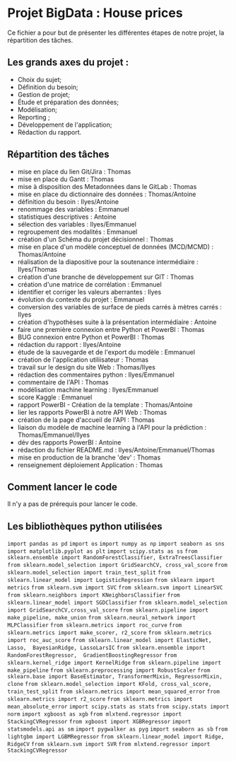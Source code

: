 # Projet BigData : House prices

Ce fichier a pour but de présenter les différentes étapes de notre projet, la répartition des tâches.

## Les grands axes du projet :
- Choix du sujet;
- Définition du besoin;
- Gestion de projet;
- Étude et préparation des données;
- Modélisation;
- Reporting ;
- Développement de l'application;
- Rédaction du rapport.

## Répartition des tâches

- mise en place du lien Git/Jira : Thomas
- mise en place du Gantt : Thomas
- mise à disposition des Metadonnées dans le GitLab : Thomas
- mise en place du dictionnaire des données : Thomas/Antoine
- définition du besoin : Ilyes/Antoine
- renommage des variables : Emmanuel
- statistiques descriptives : Antoine
- sélection des variables : Ilyes/Emmanuel 
- regroupement des modalités : Emmanuel
- création d'un Schéma du projet décisionnel : Thomas
- mise en place d'un modèle conceptuel de données (MCD/MCMD) : Thomas/Antoine
- réalisation de la diapositive pour la soutenance intermédiaire : Ilyes/Thomas
- création d'une branche de développement sur GIT : Thomas
- création d'une matrice de corrélation : Emmanuel 
- identifier et corriger les valeurs aberrantes : Ilyes
- évolution du contexte du projet : Emmanuel
- conversion des variables de surface de pieds carrés à mètres carrés : Ilyes
- création d'hypothèses suite à la présentation intermédiaire : Antoine
- faire une première connexion entre Python et PowerBI : Thomas
- BUG connexion entre Python et PowerBI : Thomas
- rédaction du rapport : Ilyes/Antoine
- étude de la sauvegarde et de l'export du modèle : Emmanuel
- création de l'application utiliisateur : Thomas
- travail sur le design du site Web : Thomas/Ilyes
- rédaction des commentaires python : Ilyes/Emmanuel
- commentaire de l'API : Thomas
- modélisation machine learning : Ilyes/Emmanuel
- score Kaggle : Emmanuel
- rapport PowerBI - Création de la template : Thomas/Antoine
- lier les rapports PowerBI à notre API Web : Thomas
- création de la page d'accueil de l'API : Thomas
- liaison du modèle de machine learning à l'API pour la prédiction : Thomas/Emmanuel/Ilyes
- dév des rapports PowerBI : Antoine
- rédaction du fichier README.md : Ilyes/Antoine/Emmanuel/Thomas
- mise en production de la branche 'dev' : Thomas
- renseignement déploiement Application : Thomas

## Comment lancer le code 

Il n'y a pas de prérequis pour lancer le code.

## Les bibliothèques python utilisées
`import pandas as pd`
`import os`
`import numpy as np`
`import seaborn as sns`
`import matplotlib.pyplot as plt`
`import scipy.stats as ss`
`from sklearn.ensemble import RandomForestClassifier, ExtraTreesClassifier`
`from sklearn.model_selection import GridSearchCV, cross_val_score`
`from sklearn.model_selection import train_test_split`
`from sklearn.linear_model import LogisticRegression`
`from sklearn import metrics`
`from sklearn.svm import SVC`
`from sklearn.svm import LinearSVC`
`from sklearn.neighbors import KNeighborsClassifier`
`from sklearn.linear_model import SGDClassifier`
`from sklearn.model_selection import GridSearchCV,cross_val_score`
`from sklearn.pipeline import make_pipeline, make_union`
`from sklearn.neural_network import MLPClassifier`
`from sklearn.metrics import roc_curve`
`from sklearn.metrics import make_scorer, r2_score`
`from sklearn.metrics import roc_auc_score`
`from sklearn.linear_model import ElasticNet, Lasso,  BayesianRidge, LassoLarsIC`
`from sklearn.ensemble import RandomForestRegressor,  GradientBoostingRegressor`
`from sklearn.kernel_ridge import KernelRidge`
`from sklearn.pipeline import make_pipeline`
`from sklearn.preprocessing import RobustScaler`
`from sklearn.base import BaseEstimator, TransformerMixin, RegressorMixin, clone`
`from sklearn.model_selection import KFold, cross_val_score, train_test_split`
`from sklearn.metrics import mean_squared_error`
`from sklearn.metrics import r2_score`
`from sklearn.metrics import mean_absolute_error`
`import scipy.stats as stats`
`from scipy.stats import norm`
`import xgboost as xgb`
`from mlxtend.regressor import StackingCVRegressor`
`from xgboost import XGBRegressor`
`import statsmodels.api as sm`
`import pygwalker as pyg`
`import seaborn as sb`
`from lightgbm import LGBMRegressor`
`from sklearn.linear_model import Ridge, RidgeCV`
`from sklearn.svm import SVR`
`from mlxtend.regressor import StackingCVRegressor`
